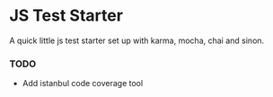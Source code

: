 # JS Test Starter

A quick little js test starter set up with karma, mocha, chai and sinon.

### TODO
* Add istanbul code coverage tool
